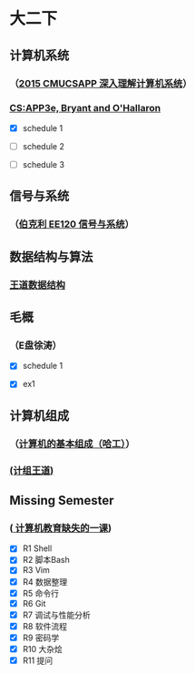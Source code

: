 # 大二下

## 计算机系统

### （[2015 CMUCSAPP 深入理解计算机系统](https://www.bilibili.com/video/BV1iW411d7hd/?vd_source=c1ffe1cb8df8afd9a92346dc3783e765)）

###    [CS:APP3e, Bryant and O'Hallaron](https://csapp.cs.cmu.edu/)

- [x] schedule 1
- [ ] schedule 2
- [ ] schedule 3







## 信号与系统

### （[伯克利 EE120 信号与系统](https://www.bilibili.com/video/BV1J7421o7pF/?spm_id_from=333.337.search-c）ard.all.click&vd_source=c1ffe1cb8df8afd9a92346dc3783e765)）











## 数据结构与算法

### [王道数据结构](https://www.bilibili.com/video/BV1b7411N798?spm_id_from=333.788.videopod.episodes&vd_source=c1ffe1cb8df8afd9a92346dc3783e765&p=9)





## 毛概

### （E盘徐涛）

- [x] schedule 1  
- [x] ex1





## 计算机组成

### （[计算机的基本组成（哈工）](https://www.bilibili.com/video/BV1t4411e7LH?spm_id_from=333.788.videopod.episodes&vd_source=c1ffe1cb8df8afd9a92346dc3783e765&p=5)）

###    [(计组王道)](https://www.bilibili.com/video/BV1ps4y1d73V?spm_id_from=333.788.videopod.episodes&vd_source=c1ffe1cb8df8afd9a92346dc3783e765&p=4)







 ## Missing Semester

### ([ 计算机教育缺失的一课](https://www.bilibili.com/video/BV1xa4y1g7sZ?spm_id_from=333.788.videopod.sections&vd_source=c1ffe1cb8df8afd9a92346dc3783e765))

- [x] R1 Shell
- [x] R2 脚本Bash
- [x] R3 Vim
- [x] R4 数据整理
- [x] R5 命令行
- [x] R6 Git 
- [x] R7 调试与性能分析
- [x] R8 软件流程
- [x] R9 密码学
- [x] R10 大杂烩
- [x] R11 提问
